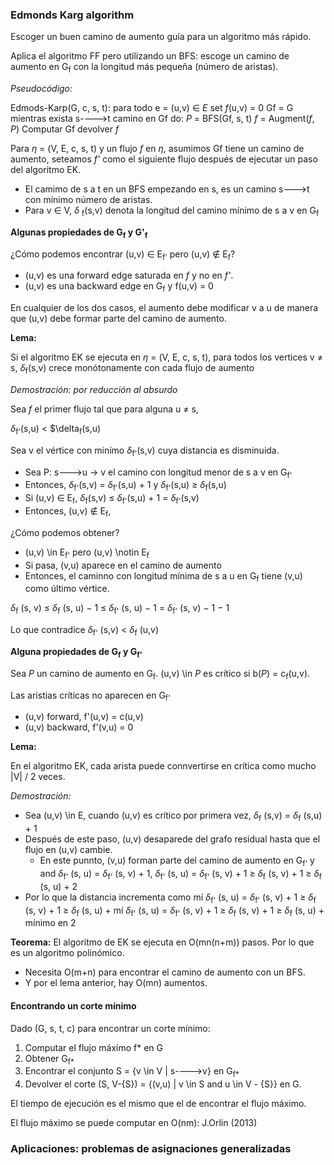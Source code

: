 ### Edmonds Karg algorithm

Escoger un buen camino de aumento guía para un algoritmo más rápido. 

Aplica el algoritmo FF pero utilizando un BFS: escoge un camino de aumento en G<sub>f</sub> con la longitud más pequeña (número de aristas). 

*Pseudocódigo:*

  Edmods-Karp(G, c, s, t):
    para todo e = (u,v) ∈ *E* set *f*(u,v) = 0
    Gf = G
    mientras exista s---->t camino en Gf do:
      *P* = BFS(Gf, s, t)
      *f* = Augment(*f*, *P*)
      Computar Gf
    devolver *f*

Para $\eta$ = (V, E, c, s, t) y un flujo *f* en $\eta$, asumimos Gf tiene un camino de aumento, seteamos *f'* como el siguiente flujo después de ejecutar un paso del algoritmo EK.

- El camimo de s a t en un BFS empezando en s, es un camino s--->t con mínimo número de aristas. 
- Para v ∈ V, $\delta$ <sub>f</sub>(s,v) denota la longitud del camino mínimo de s a v en G<sub>f</sub>

**Algunas propiedades de G<sub>f</sub> y G'<sub>f</sub>**

¿Cómo podemos encontrar (u,v) ∈ E<sub>f'</sub> pero (u,v) $\notin$ E<sub>f</sub>?
  - (u,v) es una forward edge saturada en *f* y no en *f'*. 
  - (u,v) es una backward edge en G<sub>f</sub> y f(u,v) = 0

En cualquier de los dos casos, el aumento debe modificar v a u de manera que (u,v) debe formar parte del camino de aumento.

**Lema:**

Si el algoritmo EK se ejecuta en $\eta$ = (V, E, c, s, t), para todos los vertices v $\neq$ s, $\delta$<sub>f</sub>(s,v) crece monótonamente con cada flujo de aumento

*Demostración: por reducción al absurdo*

Sea *f* el primer flujo tal que para alguna u $\neq$ s,

$\delta$<sub>f'</sub>(s,u) < $\delta<sub>f</sub>(s,u)

Sea v el vértice con minímo $\delta$<sub>f'</sub>(s,v) cuya distancia es disminuida.

- Sea P: s--->u → v el camino con longitud menor de s a v en G<sub>f'</sub>
- Entonces, $\delta$<sub>f'</sub>(s,v) = $\delta$<sub>f'</sub>(s,u) + 1 y $\delta$<sub>f'</sub>(s,u) $\geq$ $\delta$<sub>f</sub>(s,u)
- Si (u,v) ∈ E<sub>f</sub>, $\delta$<sub>f</sub>(s,v) $\leq$ $\delta$<sub>f'</sub>(s,u) + 1 = $\delta$<sub>f'</sub>(s,v)
- Entonces, (u,v) $\notin$ E<sub>f</sub>,

¿Cómo podemos obtener?

- (u,v) \in E<sub>f'</sub> pero (u,v) \notin E<sub>f</sub>
- Si pasa, (v,u) aparece en el camino de aumento
- Entonces, el caminno con longitud mínima de s a u en G<sub>f</sub> tiene (v,u) como último vértice.

$\delta$<sub>f</sub> (s, v) ≤ $\delta$<sub>f</sub> (s, u) − 1 ≤ $\delta$<sub>f'</sub> (s, u) − 1 = $\delta$<sub>f'</sub> (s, v) − 1 − 1

Lo que contradice $\delta$<sub>f'</sub> (s,v) < $\delta$<sub>f</sub> (u,v)

**Alguna propiedades de G<sub>f</sub> y G<sub>f'</sub>**

Sea *P* un camino de aumento en G<sub>f</sub>. 
(u,v) \in *P* es crítico si b(*P*) = c<sub>f</sub>(u,v).

Las aristias críticas no aparecen en G<sub>f'<sub>
  - (u,v) forward, f'(u,v) = c(u,v)
  - (u,v) backward, f'(v,u) = 0
  
**Lema:**
  
  En el algoritmo EK, cada arista puede connvertirse en crítica como mucho |V| / 2 veces. 
  
*Demostración:*

- Sea (u,v) \in E, cuando (u,v) es crítico por primera vez, $\delta$<sub>f</sub> (s,v) =  $\delta$<sub>f</sub> (s,u) + 1
- Después de este paso, (u,v) desaparede del grafo residual hasta que el flujo en (u,v) cambie. 
  - En este punnto, (v,u) forman parte del camino de aumento en G<sub>f'</sub> y and $\delta$<sub>f'</sub> (s, u) = $\delta$<sub>f'</sub> (s, v) + 1,
$\delta$<sub>f'</sub> (s, u) = $\delta$<sub>f'</sub> (s, v) + 1 ≥ $\delta$<sub>f</sub> (s, v) + 1 ≥ $\delta$<sub>f</sub> (s, u) + 2
- Por lo que la distancia incrementa como mí
$\delta$<sub>f'</sub> (s, u) = $\delta$<sub>f'</sub> (s, v) + 1 ≥ $\delta$<sub>f</sub> (s, v) + 1 ≥ $\delta$<sub>f</sub> (s, u) + mí
$\delta$<sub>f'</sub> (s, u) = $\delta$<sub>f'</sub> (s, v) + 1 ≥ $\delta$<sub>f</sub> (s, v) + 1 ≥ $\delta$<sub>f</sub> (s, u) + mínimo en 2
  
**Teorema:**
El algoritmo de EK se ejecuta en O(mn(n+m)) pasos. Por lo que es un algoritmo polinómico. 
  - Necesita O(m+n) para encontrar el camino de aumento con un BFS.
  - Y por el lema anterior, hay O(mn) aumentos. 
  
#### Encontrando un corte mínimo

Dado (G, s, t, c) para encontrar un corte mínimo:
  1) Computar el flujo máximo f* en G
  2) Obtener G<sub>f*</sub>
  3) Encontrar el conjunto S = {v \in V | s---->v} en G<sub>f*</sub>
  4) Devolver el corte (S, V-{S}) = {(v,u) | v \in S and u \in V - {S}} en G. 
  
 El tiempo de ejecución es el mismo que el de encontrar el flujo máximo. 
  
El flujo máximo se puede computar en O(nm): J.Orlin (2013)
  
### Aplicaciones: problemas de asignaciones generalizadas
  
  
  
